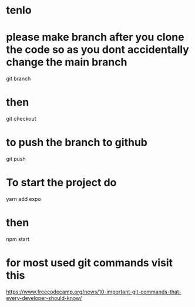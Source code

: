 # tenlo

# please make branch after you clone the code so as you dont accidentally change the main branch
git branch <branch-name>
  
# then
git checkout <your-branch-name>
  
# to push the branch to github
git push <remote> <branch>


# To start the project do
yarn add expo

# then
npm start


# for most used git commands visit this
https://www.freecodecamp.org/news/10-important-git-commands-that-every-developer-should-know/
